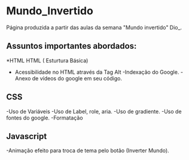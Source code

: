 # Mundo_Invertido

<p> Página produzida a partir das aulas da semana "Mundo invertido" Dio_. 
 <br/>
 
 ## Assuntos importantes abordados: 
  *HTML
  HTML ( Esturtura Básica) 
  - Acessibilidade no HTML através da Tag Alt
  -Indexação do Google.
  -Anexo de vídeos do google em seu código.
  ## CSS
  -Uso de Variáveis
  -Uso de Label, role, aria.
  -Uso de gradiente.
  -Uso de fontes do google. 
  -Formatação
  ## Javascript
  -Animação efeito para troca de tema pelo botão (Inverter Mundo). 
  
  
 
  
  
